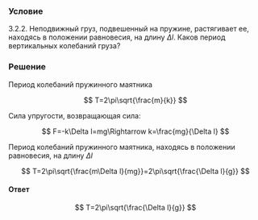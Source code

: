 ###  Условие

$3.2.2.$ Неподвижный груз, подвешенный на пружине, растягивает ее, находясь в положении равновесия, на длину $\Delta l$. Каков период вертикальных колебаний груза?

### Решение

Период колебаний пружинного маятника

$$
T=2\pi\sqrt{\frac{m}{k}}
$$

Сила упругости, возвращающая сила:

$$
F=-k\Delta l=mg\Rightarrow k=\frac{mg}{\Delta l}
$$

Период колебаний пружинного маятника, находясь в положении равновесия, на длину $\Delta l$

$$
T=2\pi\sqrt{\frac{m\Delta l}{mg}}=2\pi\sqrt{\frac{\Delta l}{g}}
$$

#### Ответ

$$
T=2\pi\sqrt{\frac{\Delta l}{g}}
$$